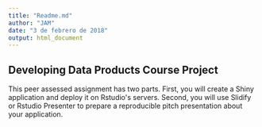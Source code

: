 ```yaml
---
title: "Readme.md"
author: "JAM"
date: "3 de febrero de 2018"
output: html_document
---
```




## Developing Data Products Course Project

This peer assessed assignment has two parts. First, you will create a Shiny application and deploy it on Rstudio's servers. Second, you will use Slidify or Rstudio Presenter to prepare a reproducible pitch presentation about your application.



